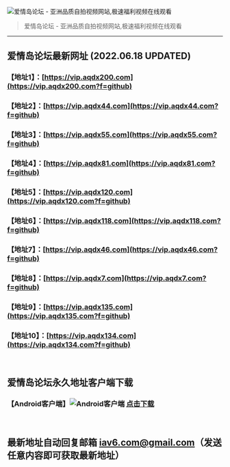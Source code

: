 ![爱情岛论坛 - 亚洲品质自拍视频网站,极速福利视频在线观看](http://ww1.sinaimg.cn/large/007drMcOgy1g5i6x3ua0xj30eg0393yo.jpg)
> 爱情岛论坛 - 亚洲品质自拍视频网站,极速福利视频在线观看

---

## 爱情岛论坛最新网址 (2022.06.18 UPDATED)
### 【地址1】：[https://vip.aqdx200.com](https://vip.aqdx200.com?f=github)
### 【地址2】：[https://vip.aqdx44.com](https://vip.aqdx44.com?f=github)
### 【地址3】：[https://vip.aqdx55.com](https://vip.aqdx55.com?f=github)
### 【地址4】：[https://vip.aqdx81.com](https://vip.aqdx81.com?f=github)
### 【地址5】：[https://vip.aqdx120.com](https://vip.aqdx120.com?f=github)
### 【地址6】：[https://vip.aqdx118.com](https://vip.aqdx118.com?f=github)
### 【地址7】：[https://vip.aqdx46.com](https://vip.aqdx46.com?f=github)
### 【地址8】：[https://vip.aqdx7.com](https://vip.aqdx7.com?f=github)
### 【地址9】：[https://vip.aqdx135.com](https://vip.aqdx135.com?f=github)
### 【地址10】：[https://vip.aqdx134.com](https://vip.aqdx134.com?f=github)
<br>

## 爱情岛论坛永久地址客户端下载
### 【Android客户端】![Android客户端](https://ww1.sinaimg.cn/large/007drMcOgy1fzljgv278jj300f00ia9t.jpg) [点击下载](https://app.aqdlt.app/v1/aqdlt_android_0828.apk)

<br>

## 最新地址自动回复邮箱 [iav6.com@gmail.com](mailto:iav6.com@gmail.com)（发送任意内容即可获取最新地址）
